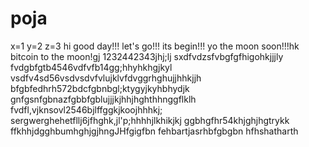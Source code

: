 # poja
x=1
y=2
z=3
hi
good day!!!
let's go!!!
its begin!!!
yo the moon soon!!!hk
bitcoin to the moon!gj
1232442343jhj;lj
sxdfvdzsfvbgfgfhigohkjjjly
fvdgbfgtb4546vdfvfb14gg;hhyhkhgjkyl
vsdfv4sd56vsdvsdvfvlujklvfdvggrhghujjhhkjjh
bfgbfedhrh572bdcfgbnbgl;ktygyjkyhbhydjk
 gnfgsnfgbnazfgbbfgblujjjkjhhjhghthhnggflklh
fvdfl,vjknsovl2546bjlffggkjkoojhhhkj;
sergwerghehetfllj6jfhghk,jl'p;hhhhjlkhikjkj
ggbhgfhr54khjghjhgtrykk
ffkhhjdgghbumhghjgjhngJHfgigfbn
fehbartjasrhbfgbgbn
hfhshatharth

